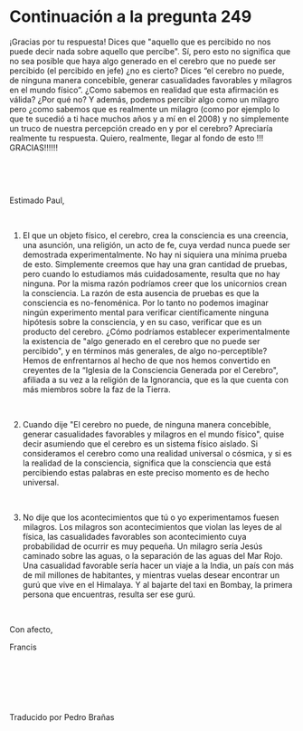 # Continuación a la pregunta 249



&iexcl;Gracias por tu respuesta! Dices que &quot;aquello que es percibido no nos puede decir nada sobre aquello que percibe&quot;. S&iacute;, pero esto no significa que no sea posible que haya algo generado en el cerebro que no puede ser percibido (el percibido en jefe) &iquest;no es cierto? Dices &ldquo;el cerebro no puede, de ninguna manera concebible, generar casualidades favorables y milagros en el mundo f&iacute;sico&rdquo;. &iquest;Como sabemos en realidad que esta afirmaci&oacute;n es v&aacute;lida? &iquest;Por qu&eacute; no? Y adem&aacute;s, podemos percibir algo como un milagro pero &iquest;como sabemos que es realmente un milagro (como por ejemplo lo que te sucedi&oacute; a ti hace muchos a&ntilde;os y a m&iacute; en el 2008) y no simplemente un truco de nuestra percepci&oacute;n creado en y por el cerebro? Apreciar&iacute;a realmente tu respuesta. Quiero, realmente, llegar al fondo de esto !!! GRACIAS!!!!!! 






&nbsp;







&nbsp;






Estimado Paul, 






&nbsp;






1. El que un objeto f&iacute;sico, el cerebro, crea la consciencia es una creencia, una asunci&oacute;n, una religi&oacute;n, un acto de fe, cuya verdad nunca puede ser demostrada experimentalmente. No hay ni siquiera una m&iacute;nima prueba de esto. Simplemente creemos que hay una gran cantidad de pruebas, pero cuando lo estudiamos m&aacute;s cuidadosamente, resulta que no hay ninguna. Por la misma raz&oacute;n podr&iacute;amos creer que los unicornios crean la consciencia. La raz&oacute;n de esta ausencia de pruebas es que la consciencia es no-fenom&eacute;nica. Por lo tanto no podemos imaginar ning&uacute;n experimento mental para verificar cient&iacute;ficamente ninguna hip&oacute;tesis sobre la consciencia, y en su caso, verificar que es un producto del cerebro. &iquest;C&oacute;mo podr&iacute;amos establecer experimentalmente la existencia de &quot;algo generado en el cerebro que no puede ser percibido&quot;, y en t&eacute;rminos m&aacute;s generales, de algo no-perceptible? Hemos de enfrentarnos al hecho de que nos hemos convertido en creyentes de la &ldquo;Iglesia de la Consciencia Generada por el Cerebro&quot;, afiliada a su vez a la religi&oacute;n de la Ignorancia, que es la que cuenta con m&aacute;s miembros sobre la faz de la Tierra. 






&nbsp;






2. Cuando dije &quot;El cerebro no puede, de ninguna manera concebible, generar casualidades favorables y milagros en el mundo f&iacute;sico&quot;, quise decir asumiendo que el cerebro es un sistema f&iacute;sico aislado. Si consideramos el cerebro como una realidad universal o c&oacute;smica, y si es la realidad de la consciencia, significa que la consciencia que est&aacute; percibiendo estas palabras en este preciso momento es de hecho universal.






&nbsp;






3. No dije que los acontecimientos que t&uacute; o yo experimentamos fuesen milagros. Los milagros son acontecimientos que violan las leyes de al f&iacute;sica, las casualidades favorables son acontecimiento cuya probabilidad de ocurrir es muy peque&ntilde;a. Un milagro ser&iacute;a Jes&uacute;s caminado sobre las aguas, o la separaci&oacute;n de las aguas del Mar Rojo. Una casualidad favorable ser&iacute;a hacer un viaje a la India, un pa&iacute;s con m&aacute;s de mil millones de habitantes, y mientras vuelas desear encontrar un gur&uacute; que vive en el Himalaya. Y al bajarte del taxi en Bombay, la primera persona que encuentras, resulta ser ese gur&uacute;.






&nbsp;






Con afecto,





Francis






&nbsp;







&nbsp;







&nbsp;






Traducido por Pedro Bra&ntilde;as







